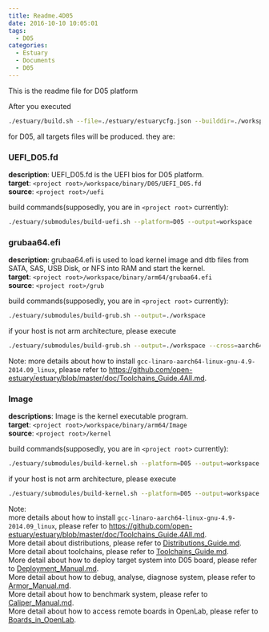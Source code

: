 ```yaml
---
title: Readme.4D05
date: 2016-10-10 10:05:01
tags:
  - D05
categories:
  - Estuary
  - Documents
  - D05
---
```


This is the readme file for D05 platform
<!--more-->

After you executed
```bash
./estuary/build.sh --file=./estuary/estuarycfg.json --builddir=./workspace
```
for D05, all targets files will be produced. they are:

### UEFI_D05.fd

**description**: UEFI_D05.fd is the UEFI bios for D05 platform.  
**target**: `<project root>/workspace/binary/D05/UEFI_D05.fd`  
**source**: `<project root>/uefi`

build commands(supposedly, you are in `<project root>` currently):
```bash
./estuary/submodules/build-uefi.sh --platform=D05 --output=workspace
```

### grubaa64.efi

**description**: grubaa64.efi is used to load kernel image and dtb files from SATA, SAS, USB Disk, or NFS into RAM and start the kernel.  
**target**: `<project root>/workspace/binary/arm64/grubaa64.efi`  
**source**: `<project root>/grub`

build commands(supposedly, you are in `<project root>` currently):
```bash
./estuary/submodules/build-grub.sh --output=./workspace
```
if your host is not arm architecture, please execute
```bash
./estuary/submodules/build-grub.sh --output=./workspace --cross=aarch64-linux-gnu-
```
Note: more details about how to install `gcc-linaro-aarch64-linux-gnu-4.9-2014.09_linux`, please refer to <https://github.com/open-estuary/estuary/blob/master/doc/Toolchains_Guide.4All.md>.

### Image

**descriptions**: Image is the kernel executable program.  
**target**: `<project root>/workspace/binary/arm64/Image`  
**source**: `<project root>/kernel`

build commands(supposedly, you are in `<project root>` currently):
```bash
./estuary/submodules/build-kernel.sh --platform=D05 --output=workspace
```
if your host is not arm architecture, please execute
```bash
./estuary/submodules/build-kernel.sh --platform=D05 --output=workspace --cross=aarch64-linux-gnu-.
```
Note:  
more details about how to install `gcc-linaro-aarch64-linux-gnu-4.9-2014.09_linux`, please refer to <https://github.com/open-estuary/estuary/blob/master/doc/Toolchains_Guide.4All.md>.  
More detail about distributions, please refer to [Distributions_Guide.md](https://github.com/open-estuary/estuary/blob/master/doc/Distributions_Guide.4All.md).  
More detail about toolchains, please refer to [Toolchains_Guide.md](https://github.com/open-estuary/estuary/blob/master/doc/Toolchains_Guide.4All.md).  
More detail about how to deploy target system into D05 board, please refer to [Deployment_Manual.md](https://github.com/open-estuary/estuary/blob/estuary-d05-3.0b/doc/Deploy_Manual.4D05.md).  
More detail about how to debug, analyse, diagnose system, please refer to [Armor_Manual.md](https://github.com/open-estuary/estuary/blob/master/doc/Armor_Manual.4All.md).  
More detail about how to benchmark system, please refer to [Caliper_Manual.md](https://github.com/open-estuary/estuary/blob/master/doc/Caliper_Manual.4All.md).  
More detail about how to access remote boards in OpenLab, please refer to [Boards_in_OpenLab](http://open-estuary.org/accessing-boards-in-open-lab/).
